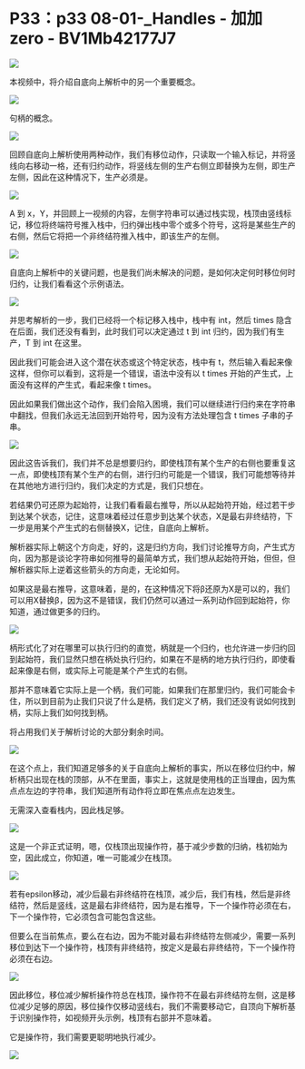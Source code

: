 # P33：p33 08-01-_Handles - 加加zero - BV1Mb42177J7

![](img/8217d266268e7ae142b25dcb28712ec2_0.png)

本视频中，将介绍自底向上解析中的另一个重要概念。

![](img/8217d266268e7ae142b25dcb28712ec2_2.png)

句柄的概念。

![](img/8217d266268e7ae142b25dcb28712ec2_4.png)

回顾自底向上解析使用两种动作，我们有移位动作，只读取一个输入标记，并将竖线向右移动一格，还有归约动作，将竖线左侧的生产右侧立即替换为左侧，即生产左侧，因此在这种情况下，生产必须是。



![](img/8217d266268e7ae142b25dcb28712ec2_6.png)

A 到 x，Y，并回顾上一视频的内容，左侧字符串可以通过栈实现，栈顶由竖线标记，移位将终端符号推入栈中，归约弹出栈中零个或多个符号，这将是某些生产的右侧，然后它将把一个非终结符推入栈中，即该生产的左侧。



![](img/8217d266268e7ae142b25dcb28712ec2_8.png)

自底向上解析中的关键问题，也是我们尚未解决的问题，是如何决定何时移位何时归约，让我们看看这个示例语法。



![](img/8217d266268e7ae142b25dcb28712ec2_10.png)

并思考解析的一步，我们已经将一个标记移入栈中，栈中有 int，然后 times 隐含在后面，我们还没有看到，此时我们可以决定通过 t 到 int 归约，因为我们有生产，T 到 int 在这里。

因此我们可能会进入这个潜在状态或这个特定状态，栈中有 t，然后输入看起来像这样，但你可以看到，这将是一个错误，语法中没有以 t times 开始的产生式，上面没有这样的产生式，看起来像 t times。

因此如果我们做出这个动作，我们会陷入困境，我们可以继续进行归约来在字符串中翻找，但我们永远无法回到开始符号，因为没有方法处理包含 t times 子串的子串。



![](img/8217d266268e7ae142b25dcb28712ec2_12.png)

因此这告诉我们，我们并不总是想要归约，即使栈顶有某个生产的右侧也要重复这一点，即使栈顶有某个生产的右侧，进行归约可能是一个错误，我们可能想等待并在其他地方进行归约，我们决定的方式是，我们只想在。

若结果仍可还原为起始符，让我们看看最右推导，所以从起始符开始，经过若干步到达某个状态，记住，这意味着经过任意步到达某个状态，X是最右非终结符，下一步是用某个产生式的右侧替换X，记住，自底向上解析。

解析器实际上朝这个方向走，好的，这是归约方向，我们讨论推导方向，产生式方向，因为那是谈论字符串如何推导的最简单方式，我们想从起始符开始，但但，但解析器实际上逆着这些箭头的方向走，无论如何。

如果这是最右推导，这意味着，是的，在这种情况下将β还原为X是可以的，我们可以用X替换β，因为这不是错误，我们仍然可以通过一系列动作回到起始符，你知道，通过做更多的归约。



![](img/8217d266268e7ae142b25dcb28712ec2_14.png)

柄形式化了对在哪里可以执行归约的直觉，柄就是一个归约，也允许进一步归约回到起始符，我们显然只想在柄处执行归约，如果在不是柄的地方执行归约，即使看起来像是右侧，或实际上可能是某个产生式的右侧。

那并不意味着它实际上是一个柄，我们可能，如果我们在那里归约，我们可能会卡住，所以到目前为止我们只说了什么是柄，我们定义了柄，我们还没有说如何找到柄，实际上我们如何找到柄。

将占用我们关于解析讨论的大部分剩余时间。

![](img/8217d266268e7ae142b25dcb28712ec2_16.png)

在这个点上，我们知道足够多的关于自底向上解析的事实，所以在移位归约中，解析柄只出现在栈的顶部，从不在里面，事实上，这就是使用栈的正当理由，因为焦点点左边的字符串，我们知道所有动作将立即在焦点点左边发生。

无需深入查看栈内，因此栈足够。

![](img/8217d266268e7ae142b25dcb28712ec2_18.png)

这是一个非正式证明，嗯，仅栈顶出现操作符，基于减少步数的归纳，栈初始为空，因此成立，你知道，唯一可能减少在栈顶。



![](img/8217d266268e7ae142b25dcb28712ec2_20.png)

若有epsilon移动，减少后最右非终结符在栈顶，减少后，我们有栈，然后是非终结符，然后是竖线，这是最右非终结符，因为是右推导，下一个操作符必须在右，下一个操作符，它必须包含可能包含这些。

但要么在当前焦点，要么在右边，因为不能对最右非终结符左侧减少，需要一系列移位到达下一个操作符，栈顶有非终结符，按定义是最右非终结符，下一个操作符必须在右边。



![](img/8217d266268e7ae142b25dcb28712ec2_22.png)

因此移位，移位减少解析操作符总在栈顶，操作符不在最右非终结符左侧，这是移位减少足够的原因，移位操作仅移动竖线右，我们不需要移动它，自顶向下解析基于识别操作符，如视频开头示例，栈顶有右部并不意味着。

它是操作符，我们需要更聪明地执行减少。

![](img/8217d266268e7ae142b25dcb28712ec2_24.png)